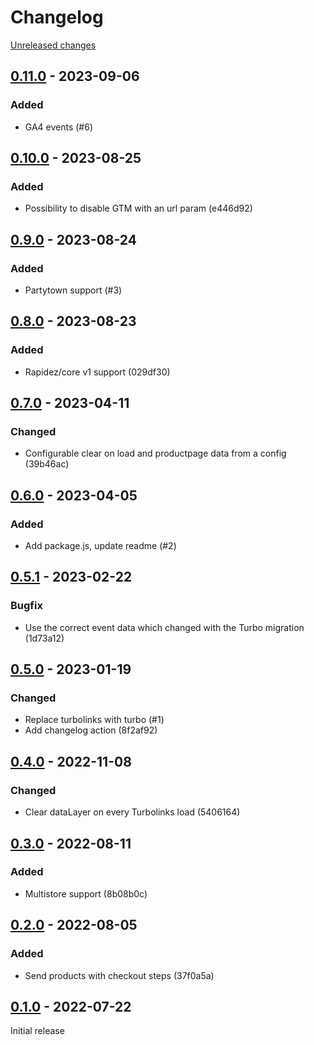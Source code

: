 # Changelog 

[Unreleased changes](https://github.com/rapidez/gtm/compare/0.11.0...master)
## [0.11.0](https://github.com/rapidez/gtm/releases/tag/0.11.0) - 2023-09-06

### Added

- GA4 events (#6)

## [0.10.0](https://github.com/rapidez/gtm/releases/tag/0.10.0) - 2023-08-25

### Added

- Possibility to disable GTM with an url param (e446d92)

## [0.9.0](https://github.com/rapidez/gtm/releases/tag/0.9.0) - 2023-08-24

### Added

- Partytown support (#3)

## [0.8.0](https://github.com/rapidez/gtm/releases/tag/0.8.0) - 2023-08-23

### Added

- Rapidez/core v1 support (029df30)

## [0.7.0](https://github.com/rapidez/gtm/releases/tag/0.7.0) - 2023-04-11

### Changed

- Configurable clear on load and productpage data from a config (39b46ac)

## [0.6.0](https://github.com/rapidez/gtm/releases/tag/0.6.0) - 2023-04-05

### Added

- Add package.js, update readme (#2)

## [0.5.1](https://github.com/rapidez/gtm/releases/tag/0.5.1) - 2023-02-22

### Bugfix

- Use the correct event data which changed with the Turbo migration (1d73a12)

## [0.5.0](https://github.com/rapidez/gtm/releases/tag/0.5.0) - 2023-01-19

### Changed

- Replace turbolinks with turbo (#1)
- Add changelog action (8f2af92)

## [0.4.0](https://github.com/rapidez/gtm/releases/tag/0.4.0) - 2022-11-08

### Changed

- Clear dataLayer on every Turbolinks load (5406164)

## [0.3.0](https://github.com/rapidez/gtm/releases/tag/0.3.0) - 2022-08-11

### Added

- Multistore support (8b08b0c)

## [0.2.0](https://github.com/rapidez/gtm/releases/tag/0.2.0) - 2022-08-05

### Added

- Send products with checkout steps (37f0a5a)

## [0.1.0](https://github.com/rapidez/gtm/releases/tag/0.1.0) - 2022-07-22

Initial release

